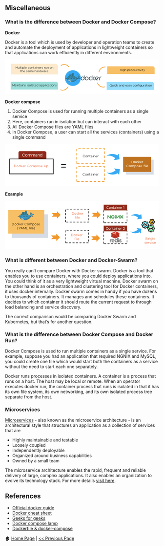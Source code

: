 ## Miscellaneous ##

### What is the difference between Docker and Docker Compose? ###

**Docker**

Docker is a tool which is used by developer and operation teams to create and automate the deployment of applications in lightweight containers so that applications can work efficiently in different environments.

![This is an image](/images/docker.png)

**Docker compose**

1. Docker Compose is used for running multiple containers as a single service
2. Here, containers run in isolation but can interact with each other
3. All Docker Compose files are YAML files
4. In Docker Compose, a user can start all the services (containers) using a single command

![This is an image](/images/docker-compose.png)

**Example**

![This is an image](/images/docker-compose-example.png)


### What is different between Docker and Docker-Swarm? ###

You really can’t compare Docker with Docker swarm. Docker is a tool that enables you to use containers, where you could deploy applications into. You could think of it as a very lightweight virtual machine. Docker swarm on the other hand is an orchestration and clustering tool for Docker containers, it uses docker internally. Docker swarm comes in handy if you have dozens to thousands of containers. It manages and schedules these containers. It decides to which container it should route the current request to through load balancing and service discovery.

The correct comparison would be comparing Docker Swarm and Kubernetes, but that’s for another question.

### What is the difference between Docker Compose and Docker Run? ###

Docker Compose is used to run multiple containers as a single service. For example, suppose you had an application that required NGNIX and MySQL, you could create one file which would start both the containers as a service without the need to start each one separately.

Docker runs processes in isolated containers. A container is a process that runs on a host. The host may be local or remote. When an operator executes docker run, the container process that runs is isolated in that it has its own file system, its own networking, and its own isolated process tree separate from the host.

### Microservices ##

[Microservices](https://www.redhat.com/en/topics/microservices/what-are-microservices) - also known as the microservice architecture - is an architectural style that structures an application as a collection of services that are

* Highly maintainable and testable
* Loosely coupled
* Independently deployable
* Organized around business capabilities
* Owned by a small team

The microservice architecture enables the rapid, frequent and reliable delivery of large, complex applications. It also enables an organization to evolve its technology stack. For more details [visit here](https://microservices.io/).


## References

* [Official docker guide](https://docs.docker.com/)
* [Docker cheat sheet](https://github.com/wsargent/docker-cheat-sheet)
* [Geeks for geeks](https://www.geeksforgeeks.org/introduction-to-docker/)
* [Docker compose lamp](https://github.com/harshalone/docker-compose-lamp)
* [Dockerfile & docker-compose](https://www.baeldung.com/ops/docker-dockerfile-docker-compose)

:house: [Home Page](README.md) | [<< Previous Page](Sample-Project.md)
